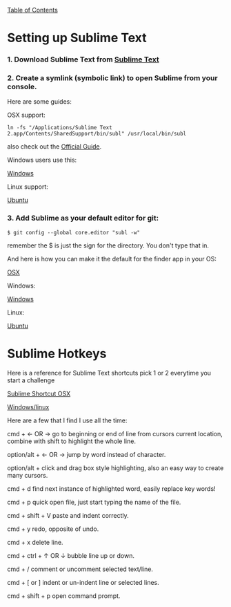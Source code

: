 [Table of Contents](readme.md)

# Setting up Sublime Text 

### 1. Download Sublime Text from [Sublime Text](http://www.sublimetext.com/)

### 2. Create a symlink (symbolic link) to open Sublime from your console.

Here are some guides:

OSX support:

```
ln -fs "/Applications/Sublime Text 2.app/Contents/SharedSupport/bin/subl" /usr/local/bin/subl
```

also check out the [Official Guide](https://www.sublimetext.com/docs/2/osx_command_line.html).

Windows users use this:

[Windows](http://stackoverflow.com/questions/9440639/sublime-text-from-command-line-win7)

Linux support:

[Ubuntu](http://askubuntu.com/questions/172698/how-do-i-install-sublime-text-2/227617#227617)

### 3. Add Sublime as your default editor for git:

```$ git config --global core.editor "subl -w"```

remember the $ is just the sign for the directory. You don't type that in.

And here is how you can make it the default for the finder app in your OS:

[OSX](http://www.youtube.com/watch?v=iMpYa5WZUTg)

Windows:

[Windows](http://stackoverflow.com/questions/9450895/sublime-as-default-editor)

Linux: 

[Ubuntu](http://askubuntu.com/questions/396938/how-do-i-make-sublime-text-3-the-default-text-editor)


# Sublime Hotkeys

Here is a reference for Sublime Text shortcuts pick 1 or 2 everytime you start a challenge 

[Sublime Shortcut OSX](http://sublime-text-unofficial-documentation.readthedocs.org/en/latest/reference/keyboard_shortcuts_osx.html)

[Windows/linux](http://sublime-text-unofficial-documentation.readthedocs.org/en/latest/reference/keyboard_shortcuts_win.html)

Here are a few that I find I use all the time:

cmd + &#8592; OR &#8594;  go to beginning or end of line from cursors current location, combine with shift to highlight the whole line.

option/alt + &#8592; OR &#8594; jump by word instead of character.

option/alt + click and drag  box style highlighting, also an easy way to create many cursors.

cmd + d find next instance of highlighted word, easily replace key words!

cmd + p quick open file, just start typing the name of the file. 

cmd + shift + V paste and indent correctly. 

cmd + y redo, opposite of undo.

cmd + x delete line.

cmd + ctrl + &#8593; OR &#8595; bubble line up or down.

cmd + / comment or uncomment selected text/line.

cmd + [ or ] indent or un-indent line or selected lines.

cmd + shift + p open command prompt. 












